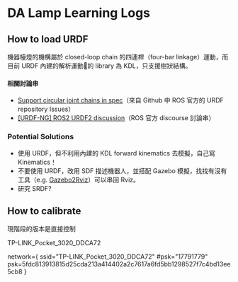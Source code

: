 # DA Lamp Learning Logs

## How to load URDF

機器檯燈的機構屬於 closed-loop chain 的四連桿（four-bar linkage）運動，而目前 URDF 內建的解析運動的 library 為 KDL，只支援樹狀結構。

#### 相關討論串
* [Support circular joint chains in spec](https://github.com/ros/urdf/issues/13)（來自 Github 中 ROS 官方的 URDF repository Issues）
* [[URDF-NG] ROS2 URDF2 discussion](https://discourse.ros.org/t/urdf-ng-ros2-urdf2-discussion/511/35)（ROS 官方 discourse 討論串）

### Potential Solutions

* 使用 URDF，但不利用內建的 KDL forward kinematics 去模擬，自己寫 Kinematics！
* 不要使用 URDF，改用 SDF 描述機器人，並搭配 Gazebo 模擬，找找有沒有工具（e.g. [Gazebo2Rviz](http://wiki.ros.org/gazebo2rviz)）可以串回 Rviz。
* 研究 SRDF?

## How to calibrate

現階段的版本是直接控制

TP-LINK_Pocket_3020_DDCA72

network={
        ssid="TP-LINK_Pocket_3020_DDCA72"
        #psk="17791779"
        psk=5fdc813913815d25cda213a414402a2c7617a6fd5bb1298527f7c4bd13ee5cb8
}